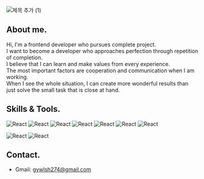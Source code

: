 ![제목 추가 (1)](https://user-images.githubusercontent.com/74811374/124096134-46ef4400-da95-11eb-827a-f301a749f460.png)


## About me.
Hi, I'm a frontend developer who pursues complete project.</br>
I want to become a developer who approaches perfection through repetition of completion. </br>
I believe that I can learn and make values from every experience.</br>
The most important factors are cooperation and communication when I am working.</br>
When I see the whole situation, I can create more wonderful results than just solve the small task that is close at hand.</br>

## Skills & Tools.
<img alt="React" src ="https://img.shields.io/badge/-React-skyblue"/> <img alt="React" src ="https://img.shields.io/badge/-Recoil-%233f50b5"/>
<img alt="React" src ="https://img.shields.io/badge/-JavaScript-yellow"/>
<img alt="React" src ="https://img.shields.io/badge/-sass%2Fscss-pink"/>
<img alt="React" src ="https://img.shields.io/badge/-styled--components-brown"/>
<img alt="React" src ="https://img.shields.io/badge/-HTML-red"/>
<img alt="React" src ="https://img.shields.io/badge/-CSS-lightgreen"/>

<img alt="React" src ="https://img.shields.io/badge/-Slack-blueviolet"/> <img alt="React" src ="https://img.shields.io/badge/-Git%2Fgithub-black"/>


## Contact.
- Gmail: gywlsh274@gmail.com

